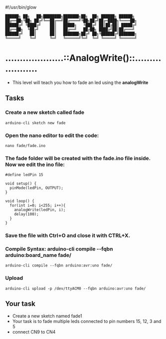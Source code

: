 #!/usr/bin/glow

```
██████╗ ██╗   ██╗████████╗███████╗██╗  ██╗ ██████╗ ██████╗
██╔══██╗╚██╗ ██╔╝╚══██╔══╝██╔════╝╚██╗██╔╝██╔═████╗╚════██╗
██████╔╝ ╚████╔╝    ██║   █████╗   ╚███╔╝ ██║██╔██║ █████╔╝
██╔══██╗  ╚██╔╝     ██║   ██╔══╝   ██╔██╗ ████╔╝██║██╔═══╝
██████╔╝   ██║      ██║   ███████╗██╔╝ ██╗╚██████╔╝███████╗
╚═════╝    ╚═╝      ╚═╝   ╚══════╝╚═╝  ╚═╝ ╚═════╝ ╚══════╝
```

# ....................::AnalogWrite()::....................

- This level will teach you how to fade an led using the **analogWrite**

## Tasks

### Create a new sketch called fade
```arduino-cli sketch new fade```

### Open the nano editor to edit the code:
```nano fade/fade.ino```

### The fade folder will be created with the fade.ino file inside. Now we edit the ino file:


```
#define ledPin 15

void setup() {
  pinMode(ledPin, OUTPUT);
}

void loop() {
  for(int i=0; i<255; i++){
	analogWrite(ledPin, i);
	delay(100);
  }
}
```

### Save the file with Ctrl+O and close it with CTRL+X.

### Compile Syntax: arduino-cli compile --fqbn arduino:board_name fade/
```arduino-cli compile --fqbn arduino:avr:uno fade/```

### Upload
```arduino-cli upload -p /dev/ttyACM0 --fqbn arduino:avr:uno fade/```


## Your task

- Create a new sketch named fade1
- Your task is to fade multiple leds connected to pin numbers 15, 12, 3 and 5
- connect CN9 to CN4
